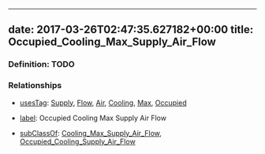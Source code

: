 
---
date: 2017-03-26T02:47:35.627182+00:00
title: Occupied_Cooling_Max_Supply_Air_Flow
---
### Definition: TODO

### Relationships

* [usesTag](https://brickschema.org/schema/1.0/BrickFrame#usesTag): [Supply](https://brickschema.org/schema/1.0/BrickTag#Supply), [Flow](https://brickschema.org/schema/1.0/BrickTag#Flow), [Air](https://brickschema.org/schema/1.0/BrickTag#Air), [Cooling](https://brickschema.org/schema/1.0/BrickTag#Cooling), [Max](https://brickschema.org/schema/1.0/BrickTag#Max), [Occupied](https://brickschema.org/schema/1.0/BrickTag#Occupied)

* [label](http://www.w3.org/2000/01/rdf-schema#label): Occupied Cooling Max Supply Air Flow

* [subClassOf](http://www.w3.org/2000/01/rdf-schema#subClassOf): [Cooling_Max_Supply_Air_Flow](https://brickschema.org/schema/1.0/Brick#Cooling_Max_Supply_Air_Flow), [Occupied_Cooling_Supply_Air_Flow](https://brickschema.org/schema/1.0/Brick#Occupied_Cooling_Supply_Air_Flow)
